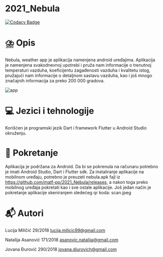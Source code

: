 # 2021_Nebula
[![Codacy Badge](https://api.codacy.com/project/badge/Grade/359af5b0041a4a27b019994ed90c7985)](https://app.codacy.com/gh/matf-pp/2021_Nebula?utm_source=github.com&utm_medium=referral&utm_content=matf-pp/2021_Nebula&utm_campaign=Badge_Grade_Settings)
# :cloud_with_lightning_and_rain: 	Opis
Nebula, weather app je aplikacija namenjena android uređajima. Aplikacija je namenjena svakodnevnoj upotrebi i pruža nam informacije o trenutnoj temperaturi vazduha, koeficijentu zagađenosti vazduha i kvalitetu istog, pružajući nam informacije o detaljnom sastavu vazduha, kao i još mnogo značajnih informacija za preko 200 000 gradova.

![app](nebula.gif)


# :computer: Jezici i tehnologije
Korišćen je programski jezik Dart i framework Flutter u Android Studio okruženju.

# :calling: Pokretanje
Aplikacija je podržana za Android. Da bi se pokrenula na računaru potrebno je imati Android Studio, Dart i Flutter sdk. Za instaliranje aplikacije na mobilnom uređaju, potrebno je preuzeti nebula.apk fajl iz https://github.com/matf-pp/2021_Nebula/releases, a nakon toga preko mobilnog uređaja pokretati kao i sve ostale aplikacije. Još jedan način je pokretanje aplikacije skeniranjem sledećeg qr koda:
scan.jpeg



# :mailbox_with_mail: Autori
Lucija Miličić 29/2018 lucija.milicic99@gmail.com

Natalija Asanović 171/2018 asanovic.natalija@gmail.com

Jovana Đurović 290/2018 jovana.djurovich@gmail.com
